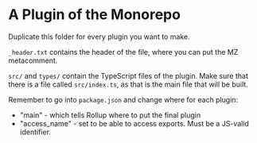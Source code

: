 # A Plugin of the Monorepo

Duplicate this folder for every plugin you want to make.

`_header.txt` contains the header of the file, where you can put
the MZ metacomment.

`src/` and `types/` contain the TypeScript files of the plugin.
Make sure that there is a file called `src/index.ts`, as that is the
main file that will be built.

Remember to go into `package.json` and change where for each plugin:
- "main" - which tells Rollup where to put the final plugin
- "access_name" - set to be able to access exports. Must be a JS-valid identifier.